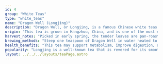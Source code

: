 ```yaml
---
id: 4
group: "White Teas"
type: "white_teas"
name: "Dragon Well (Longjing)"
description: "Dragon Well, or Longjing, is a famous Chinese white teas known for its flat leaves and nutty, slightly sweet flavor."
origin: "This tea is grown in Hangzhou, China, and is one of the most celebrated white teass worldwide."
harvest_notes: "Picked in early spring, the tender leaves are pan-roasted to preserve their fresh, vegetal taste."
brewing_methods: "Steep one teaspoon of Dragon Well in water heated to 85°C (185°F) for 2-3 minutes for a rich, flavorful cup."
health_benefits: "This tea may support metabolism, improve digestion, and promote healthy skin."
popularity: "Longjing is a well-known tea that is revered for its smooth and nutty flavor, enjoyed by tea lovers worldwide."
layout: ../../../layouts/teaPage.astro
---
```

